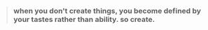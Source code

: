 > ### when you don't create things, you become defined by your tastes rather than ability. so create.
